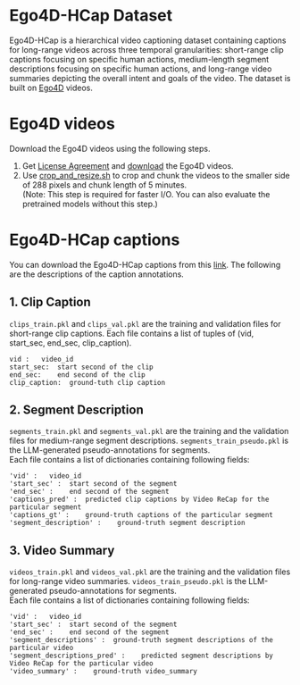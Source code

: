 # Ego4D-HCap Dataset

Ego4D-HCap is a hierarchical video captioning dataset containing captions for long-range videos across three temporal 
granularities: short-range clip captions focusing on specific human actions, medium-length segment descriptions focusing on specific human actions, and long-range video summaries depicting the overall intent and goals of the video. The dataset is built on [Ego4D](https://ego4d-data.org) videos. 

# Ego4D videos

Download the Ego4D videos using the following steps.
1. Get [License Agreement](https://ego4d-data.org/docs/start-here/#cli-download) and [download](https://github.com/facebookresearch/Ego4d/blob/main/ego4d/cli/README.md) the Ego4D videos. 
2. Use [crop_and_resize.sh](scripts/crop_and_resize.sh) to crop and chunk the videos to the smaller side of 288 pixels and chunk length of 5 minutes. \
(Note: This step is required for faster I/O. You can also evaluate the pretrained models without this step.)

# Ego4D-HCap captions
You can download the Ego4D-HCap captions from this [link](https://drive.google.com/drive/folders/14cMn3iqVw_FdH_JUjXDTZNG8e6m0FbnC?usp=share_link). The following are the descriptions of the caption annotations.


## 1. Clip Caption
```clips_train.pkl``` and ```clips_val.pkl``` are the training and validation files for short-range clip captions. Each file contains a list of tuples of (vid, start_sec, end_sec, clip_caption).
```
vid :   video_id
start_sec:  start second of the clip
end_sec:    end second of the clip
clip_caption:  ground-tuth clip caption
```

## 2. Segment Description
```segments_train.pkl``` and ```segments_val.pkl``` are the training and the validation files for medium-range segment descriptions. ```segments_train_pseudo.pkl``` is the LLM-generated pseudo-annotations for segments.\
 Each file contains a list of dictionaries containing following fields:
```
'vid' :   video_id
'start_sec' :  start second of the segment
'end_sec' :    end second of the segment
'captions_pred' :  predicted clip captions by Video ReCap for the particular segment
'captions_gt' :    ground-truth captions of the particular segment
'segment_description' :    ground-truth segment description
```


## 3. Video Summary
```videos_train.pkl``` and ```videos_val.pkl``` are the training and the validation files for long-range video summaries. ```videos_train_pseudo.pkl``` is the LLM-generated pseudo-annotations for segments.\
Each file contains a list of dictionaries containing following fields:
```
'vid' :   video_id
'start_sec' :  start second of the segment
'end_sec' :    end second of the segment
'segment_descriptions' :  ground-truth segment descriptions of the particular video
'segment_descriptions_pred' :    predicted segment descriptions by Video ReCap for the particular video
'video_summary' :    ground-truth video_summary
```

